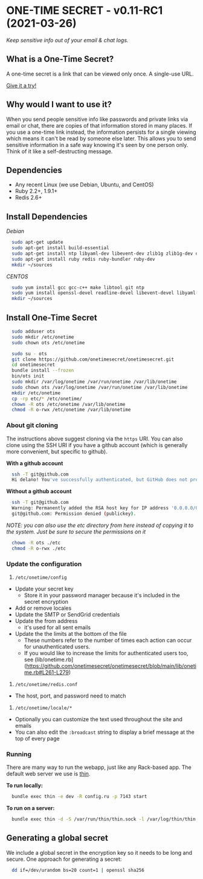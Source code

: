 # ONE-TIME SECRET - v0.11-RC1 (2021-03-26)

*Keep sensitive info out of your email & chat logs.*

## What is a One-Time Secret? ##

A one-time secret is a link that can be viewed only once. A single-use URL.

<a class="msg" href="https://onetimesecret.com/">Give it a try!</a>

## Why would I want to use it? ##

When you send people sensitive info like passwords and private links via email or chat, there are copies of that information stored in many places. If you use a one-time link instead, the information persists for a single viewing which means it can't be read by someone else later. This allows you to send sensitive information in a safe way knowing it's seen by one person only. Think of it like a self-destructing message.

## Dependencies

* Any recent Linux (we use Debian, Ubuntu, and CentOS)
* Ruby 2.2+, 1.9.1+
* Redis 2.6+

## Install Dependencies

*Debian*

```bash
  sudo apt-get update
  sudo apt-get install build-essential
  sudo apt-get install ntp libyaml-dev libevent-dev zlib1g zlib1g-dev openssl libssl-dev libxml2 libreadline-gplv2-dev
  sudo apt-get install ruby redis ruby-bundler ruby-dev
  mkdir ~/sources
```

*CENTOS*

```bash
  sudo yum install gcc gcc-c++ make libtool git ntp
  sudo yum install openssl-devel readline-devel libevent-devel libyaml-devel zlib-devel
  mkdir ~/sources
```

## Install One-Time Secret

```bash
  sudo adduser ots
  sudo mkdir /etc/onetime
  sudo chown ots /etc/onetime

  sudo su - ots
  git clone https://github.com/onetimesecret/onetimesecret.git
  cd onetimesecret
  bundle install --frozen
  bin/ots init
  sudo mkdir /var/log/onetime /var/run/onetime /var/lib/onetime
  sudo chown ots /var/log/onetime /var/run/onetime /var/lib/onetime
  mkdir /etc/onetime
  cp -rp etc/* /etc/onetime/
  chown -R ots /etc/onetime /var/lib/onetime
  chmod -R o-rwx /etc/onetime /var/lib/onetime
```

### About git cloning

The instructions above suggest cloning via the `https` URI. You can also clone using the SSH URI if you have a github account (which is generally more convenient, but specific to github).

**With a github account**
```bash
  ssh -T git@github.com
  Hi delano! You've successfully authenticated, but GitHub does not provide shell access.
```

**Without a github account**
```bash
  ssh -T git@github.com
  Warning: Permanently added the RSA host key for IP address '0.0.0.0/0' to the list of known hosts.
  git@github.com: Permission denied (publickey).
```

*NOTE: you can also use the etc directory from here instead of copying it to the system. Just be sure to secure the permissions on it*

```bash
  chown -R ots ./etc
  chmod -R o-rwx ./etc
```

### Update the configuration

1. `/etc/onetime/config`
  * Update your secret key
    * Store it in your password manager because it's included in the secret encryption
  * Add or remove locales
  * Update the SMTP or SendGrid credentials
  * Update the from address
    * it's used for all sent emails
  * Update the the limits at the bottom of the file
    * These numbers refer to the number of times each action can occur for unauthenticated users.
    * If you would like to increase the limits for authenticated users too, see (lib/onetime.rb](https://github.com/onetimesecret/onetimesecret/blob/main/lib/onetime.rb#L261-L279)
1. `/etc/onetime/redis.conf`
  * The host, port, and password need to match
1. `/etc/onetime/locale/*`
  * Optionally you can customize the text used throughout the site and emails
  * You can also edit the `:broadcast` string to display a brief message at the top of every page

### Running

There are many way to run the webapp, just like any Rack-based app. The default web server we use is [thin](https://github.com/macournoyer/thin).

**To run locally:**

```bash
  bundle exec thin -e dev -R config.ru -p 7143 start
```

**To run on a server:**

```bash
  bundle exec thin -d -S /var/run/thin/thin.sock -l /var/log/thin/thin.log -P /var/run/thin/thin.pid -e prod -s 2 restart
```

## Generating a global secret

We include a global secret in the encryption key so it needs to be long and secure. One approach for generating a secret:

```bash
  dd if=/dev/urandom bs=20 count=1 | openssl sha256
```

